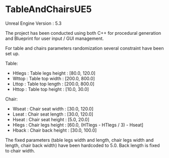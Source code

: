 # TableAndChairsUE5

Unreal Engine Version : 5.3

The project has been conducted using both C++ for procedural generation and Blueprint for user input / GUI management.

For table and chairs  parameters randomization several constraint have been set up.

Table:

* 	Htlegs : Table legs height : [80.0, 120.0]
* 	Wttop : Table top width : [200.0, 800.0]
* 	Lttop : Table top length : [200.0, 800.0]
* 	Httop : Table top height : [10.0, 30.0]

Chair:

* 	Wseat : Chair seat width : [30.0, 120.0]
* 	Lseat : Chair seat length : [30.0, 120.0]
* 	Hseat : Chair seat height : [5.0, 20.0]
* 	Hlegs : Chair legs height : [60.0, (HTlegs - HTlegs / 3) - Hseat]
* 	Hback : Chair back height : [30.0, 100.0]


The fixed parameters (table legs width and length, chair legs width and length, chair back width) have been hardcoded to 5.0.
Back length is fixed to chair width.